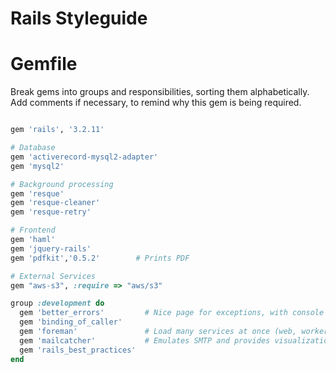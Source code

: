 Rails Styleguide
================

Gemfile
=======

Break gems into groups and responsibilities, sorting them alphabetically. Add comments if necessary, to remind why this gem is being required.

```ruby

gem 'rails', '3.2.11'

# Database
gem 'activerecord-mysql2-adapter'
gem 'mysql2'

# Background processing
gem 'resque'
gem 'resque-cleaner'
gem 'resque-retry'

# Frontend
gem 'haml'
gem 'jquery-rails'
gem 'pdfkit','0.5.2'        # Prints PDF

# External Services
gem "aws-s3", :require => "aws/s3"

group :development do
  gem 'better_errors'         # Nice page for exceptions, with console
  gem 'binding_of_caller'
  gem 'foreman'               # Load many services at once (web, worker, smtp)
  gem 'mailcatcher'           # Emulates SMTP and provides visualization of emails
  gem 'rails_best_practices' 
end
